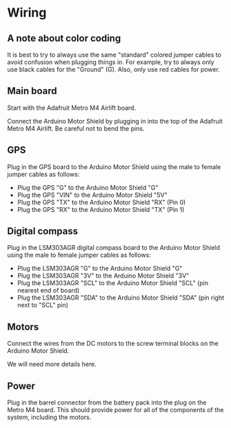 # Wiring

## A note about color coding

It is best to try to always use the same "standard" colored jumper cables to avoid confusion when plugging things in. For example, try to always only use black cables for the "Ground" (G). Also, only use red cables for power.

## Main board

Start with the Adafruit Metro M4 Airlift board.

Connect the Arduino Motor Shield by plugging in into the top of the Adafruit Metro M4 Airlift. Be careful not to bend the pins.

## GPS

Plug in the GPS board to the Arduino Motor Shield using the male to female jumper cables as follows:

- Plug the GPS "G" to the Arduino Motor Shield "G"
- Plug the GPS "VIN" to the Arduino Motor Shield "5V"
- Plug the GPS "TX" to the Arduino Motor Shield "RX" (Pin 0)
- Plug the GPS "RX" to the Arduino Motor Shield "TX" (Pin 1)

## Digital compass

Plug in the LSM303AGR digital compass board to the Arduino Motor Shield using the male to female jumper cables as follows:

- Plug the LSM303AGR "G" to the Arduino Motor Shield "G"
- Plug the LSM303AGR "3V" to the Arduino Motor Shield "3V"
- Plug the LSM303AGR "SCL" to the Arduino Motor Shield "SCL" (pin nearest end of board)
- Plug the LSM303AGR "SDA" to the Arduino Motor Shield "SDA" (pin right next to "SCL" pin)

## Motors

Connect the wires from the DC motors to the screw terminal blocks on the Arduino Motor Shield.

We will need more details here.

## Power

Plug in the barrel connector from the battery pack into the plug on the Metro M4 board. This should provide power for all of the components of the system, including the motors.

